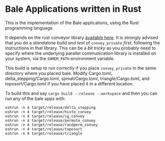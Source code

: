 # Bale Applications written in Rust

This is the implementation of the Bale applications, using the Rust
programming language.

It depends on the rust conveyor library [available
here](https://github.com/wwc559/convey_private).  It is 
strongly advised that you do a *standalone build and test* of 
`convey_private` *first*, following the instructions in that library.
This can be a *bit tricky* as you probably need to specify where the
underlying parallel communication library is installed on
your system, via the `SHMEM_PATH` environment variable.

This build is setup to run correctly if you place `convey_private`
in the same directory where you placed bale.  Modify Cargo.toml,
delta_stepping/Cargo.toml, spmat/Cargo.toml, triangle/Cargo.toml, 
and toposort/Cargo.toml if you have placed it in a different location.

To build this and say `cargo build --release --workspace` and then you can 
run any of the bale apps with:

```
oshrun -n 4 target/release/delta_stepping
oshrun -n 4 target/release/histo_convey
oshrun -n 4 target/release/ig_convey
oshrun -n 4 target/release/permute_convey
oshrun -n 4 target/release/randperm_convey
oshrun -n 4 target/release/toposort
oshrun -n 4 target/release/triangle
```



